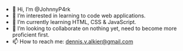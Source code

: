 - 👋 Hi, I’m @JohnnyP4rk
- 👀 I’m interested in learning to code web applications.
- 🌱 I’m currently learning HTML, CSS & JavaScript.
- 💞️ I’m looking to collaborate on nothing yet, need to become more proficient first.
- 📫 How to reach me: dennis.v.alkier@gmail.com

<!---
JohnnyP4rk/JohnnyP4rk is a ✨ special ✨ repository because its `README.md` (this file) appears on your GitHub profile.
You can click the Preview link to take a look at your changes.
--->
